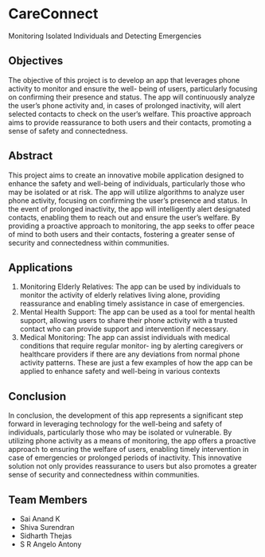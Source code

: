 # CareConnect
Monitoring Isolated Individuals and Detecting Emergencies

## Objectives
The objective of this project is to develop an app that leverages phone activity to monitor and ensure the well-
being of users, particularly focusing on confirming their presence and status. The app will continuously analyze
the user’s phone activity and, in cases of prolonged inactivity, will alert selected contacts to check on the user’s
welfare. This proactive approach aims to provide reassurance to both users and their contacts, promoting a sense
of safety and connectedness. 

## Abstract
This project aims to create an innovative mobile application designed to enhance the safety and well-being of
individuals, particularly those who may be isolated or at risk. The app will utilize algorithms to analyze user
phone activity, focusing on confirming the user’s presence and status. In the event of prolonged inactivity, the
app will intelligently alert designated contacts, enabling them to reach out and ensure the user’s welfare. By
providing a proactive approach to monitoring, the app seeks to offer peace of mind to both users and their
contacts, fostering a greater sense of security and connectedness within communities. 

## Applications
1. Monitoring Elderly Relatives: The app can be used by individuals to monitor the activity of elderly relatives
living alone, providing reassurance and enabling timely assistance in case of emergencies.
2. Mental Health Support: The app can be used as a tool for mental health support, allowing users to share
their phone activity with a trusted contact who can provide support and intervention if necessary.
3. Medical Monitoring: The app can assist individuals with medical conditions that require regular monitor-
ing by alerting caregivers or healthcare providers if there are any deviations from normal phone activity
patterns.
These are just a few examples of how the app can be applied to enhance safety and well-being in various contexts

## Conclusion
In conclusion, the development of this app represents a significant step forward in leveraging technology for the
well-being and safety of individuals, particularly those who may be isolated or vulnerable. By utilizing phone
activity as a means of monitoring, the app offers a proactive approach to ensuring the welfare of users, enabling
timely intervention in case of emergencies or prolonged periods of inactivity. This innovative solution not only
provides reassurance to users but also promotes a greater sense of security and connectedness within communities.  

## Team Members
- Sai Anand K
- Shiva Surendran
- Sidharth Thejas
- S R Angelo Antony